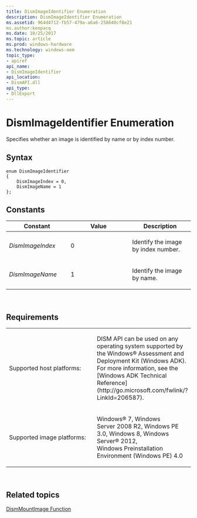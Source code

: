 ```yaml
---
title: DismImageIdentifier Enumeration
description: DismImageIdentifier Enumeration
ms.assetid: 964d4712-fb57-479a-a6a6-258640cf8e21
ms.author:kenpacq
ms.date: 10/25/2017
ms.topic: article
ms.prod: windows-hardware
ms.technology: windows-oem
topic_type: 
- apiref
api_name: 
- DismImageIdentifier
api_location: 
- DismAPI.dll
api_type: 
- DllExport
---
```


# DismImageIdentifier Enumeration


Specifies whether an image is identified by name or by index number.

## <span id="Syntax"></span><span id="syntax"></span><span id="SYNTAX"></span>Syntax


``` syntax
enum DismImageIdentifier
{
    DismImageIndex = 0,
    DismImageName = 1
};
```

## <span id="Constants"></span><span id="constants"></span><span id="CONSTANTS"></span>Constants


<table>
<colgroup>
<col width="33%" />
<col width="33%" />
<col width="33%" />
</colgroup>
<thead>
<tr class="header">
<th>Constant</th>
<th>Value</th>
<th>Description</th>
</tr>
</thead>
<tbody>
<tr class="odd">
<td><p><em>DismImageIndex</em></p></td>
<td><p>0</p></td>
<td><p>Identify the image by index number.</p></td>
</tr>
<tr class="even">
<td><p><em>DismImageName</em></p></td>
<td><p>1</p></td>
<td><p>Identify the image by name.</p></td>
</tr>
</tbody>
</table>

 

## <span id="Requirements"></span><span id="requirements"></span><span id="REQUIREMENTS"></span>Requirements


<table>
<colgroup>
<col width="50%" />
<col width="50%" />
</colgroup>
<tbody>
<tr class="odd">
<td><p>Supported host platforms:</p></td>
<td><p>DISM API can be used on any operating system supported by the Windows® Assessment and Deployment Kit (Windows ADK). For more information, see the [Windows ADK Technical Reference](http://go.microsoft.com/fwlink/?LinkId=206587).</p></td>
</tr>
<tr class="even">
<td><p>Supported image platforms:</p></td>
<td><p>Windows® 7, Windows Server 2008 R2, Windows PE 3.0, Windows 8, Windows Server® 2012, Windows Preinstallation Environment (Windows PE) 4.0</p></td>
</tr>
</tbody>
</table>

 

## <span id="related_topics"></span>Related topics


[DismMountImage Function](dismmountimage-function.md)

 

 




